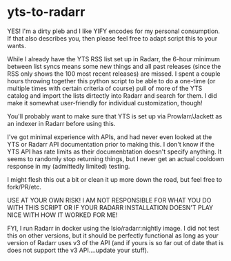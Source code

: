 # yts-to-radarr

YES! I'm a dirty pleb and I like YIFY encodes for my personal consumption. If that also describes you, then please feel free to adapt script this to your wants.

While I already have the YTS RSS list set up in Radarr, the 6-hour minimum between list syncs means some new things and all past releases (since the RSS only shows the 100 most recent releases) are missed. I spent a couple hours throwing together this python script to be able to do a one-time (or multiple times with certain criteria of course) pull of more of the YTS catalog and import the lists dirtectly into Radarr and search for them. I did make it somewhat user-friendly for individual customization, though!

You'll probably want to make sure that YTS is set up via Prowlarr/Jackett as an indexer in Radarr before using this.

I've got minimal experience with APIs, and had never even looked at the YTS or Radarr API documentation prior to making this. I don't know if the YTS API has rate limits as their documenbtation doesn't specify anything. It seems to randomly stop returning things, but I never get an actual cooldown response in my (admittedly limited) testing. 

I might flesh this out a bit or clean it up more down the road, but feel free to fork/PR/etc.

USE AT YOUR OWN RISK! I AM NOT RESPONSIBLE FOR WHAT YOU DO WITH THIS SCRIPT OR IF YOUR RADARR INSTALLATION DOESN'T PLAY NICE WITH HOW IT WORKED FOR ME!

FYI, I run Radarr in docker using the lsio/radarr:nightly image. I did not test this on other versions, but it should be perfectly functional as long as your version of Radarr uses v3 of the API (and if yours is so far out of date that is does not support tthe v3 API....update your stuff). 